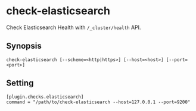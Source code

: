 check-elasticsearch
==========

Check Elasticsearch Health with `/_cluster/health` API.

## Synopsis

```shell
check-elasticsearch [--scheme=<http|https>] [--host=<host>] [--port=<port>]
```

## Setting

```
[plugin.checks.elasticsearch]
command = "/path/to/check-elasticsearch --host=127.0.0.1 --port=9200"
```

